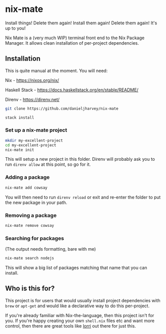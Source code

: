 # nix-mate

Install things! Delete them again! Install them again! Delete them again! It's up to you!

Nix Mate is a (very much WIP) terminal front end to the Nix Package Manager. It allows clean installation of per-project dependencies.

## Installation

This is quite manual at the moment. You will need:

Nix - https://nixos.org/nix/

Haskell Stack - https://docs.haskellstack.org/en/stable/README/

Direnv - https://direnv.net/

```bash
git clone https://github.com/danieljharvey/nix-mate

stack install
```

### Set up a nix-mate project

```bash
mkdir my-excellent-project
cd my-excellent-project
nix-mate init
```

This will setup a new project in this folder. Direnv will probably ask you to run `direnv allow` at this point, so go for it.

### Adding a package

```bash
nix-mate add cowsay
```

You will then need to run `direnv reload` or exit and re-enter the folder to put the new package in your path.

### Removing a package

```bash
nix-mate remove cowsay
```

### Searching for packages

(The output needs formatting, bare with me)

```bash
nix-mate search nodejs
```

This will show a big list of packages matching that name that you can install.

## Who is this for?

This project is for users that would usually install project dependencies with `brew` or `apt-get` and would like a declarative way to do this per-project.

If you're already familiar with Nix-the-language, then this project isn't for you. If you're happy creating your own `shell.nix` files etc and want more control, then there are great tools like [lorri](https://github.com/target/lorri) out there for just this.
